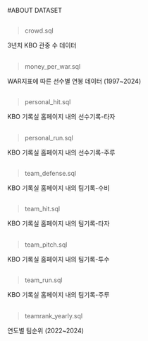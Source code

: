 #ABOUT DATASET
##

>crowd.sql

3년치 KBO 관중 수 데이터
##
>money_per_war.sql

WAR지표에 따른 선수별 연봉 데이터 (1997~2024)
##
>personal_hit.sql

KBO 기록실 홈페이지 내의 선수기록-타자
##
>personal_run.sql

KBO 기록실 홈페이지 내의 선수기록-주루
##
>team_defense.sql

KBO 기록실 홈페이지 내의 팀기록-수비
##
>team_hit.sql

KBO 기록실 홈페이지 내의 팀기록-타자
##
>team_pitch.sql

KBO 기록실 홈페이지 내의 팀기록-투수
##
>team_run.sql

KBO 기록실 홈페이지 내의 팀기록-주루
##
>teamrank_yearly.sql

연도별 팀순위 (2022~2024)
##
